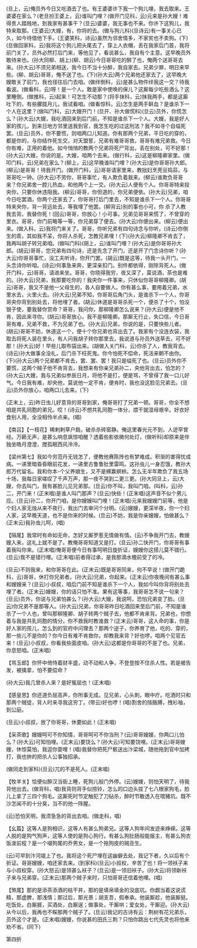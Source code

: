 <!-- { "loadSidebar": true } -->
(旦上，云)俺员外今日又吃酒去了也。有王婆婆许下我一个狗儿哩，我去取来。王婆婆在家么？(老旦扮王婆上，云)谁叫门哩？(做开门见科，云)元来是孙大嫂！难得贵人踏贱地，到我家有甚事干？(旦云)婆婆，我无事也不来。你许下这狗儿，我特来取那。(王婆云)大嫂，有，你将的去。(做与狗儿科)(旦诗云)有一事关心已久，如今待借他下手。(王婆笑科，诗云)虽然为邻舍情多，不家贫也不卖狗。(下)(旦做回家科，云)我将这个狗儿把头尾去了，穿上人衣帽，丢在我家后门首，我将前门关了，员外必然打后门来，等他见了，看说甚么，我自有个主意。这早晚员外敢待来也。(孙大同柳、胡上)(柳、胡云)今日哥哥吃的醉了也，俺两个送哥哥去来。(孙大云)不须兄弟相送，我今日不当十分醉，我自家去。兄弟少罪，明日来早些。(柳、胡云)哥哥，俺不送了也。(下)(孙大云)两个兄弟他还家去了，这早晚大嫂敢关了前门，我也径往后门去咱。(做绊倒科，云)是甚么物件绊我这一交？待我看波。(做看科，云)呀！是一个人。敢是家中使唤的保儿？这厮每少吃些酒么？这里睡倒。(做推科，云)起来！可怎生不动那？(将手抹科，云)抹我两手，都是这厮吐下的，有些朦胧月儿，我试看咱。(做看惊科，云)怎生是两手鲜血？是谁杀下一个人在这里？(做叫门科，云)大嫂开门！(旦开、孙大做慌科)(旦云)员外，你慌怎么？(孙大云)大嫂，我吃酒回来到后门前，不知是谁杀下一个人。大嫂，我是好人家的孩儿，到来日地方邻里送我到官，我怎生吃的过这刑法？我不如寻个自缢死罢。(旦云)员外，你不要慌，则咱两口儿知道。你有那两个兄弟，平日吃的穿的，都是你的，与你结作死生交，对天盟誓，兄弟有难哥哥救，哥哥有难兄弟救。今日你有难，正用的着他。如今悄悄的教两个兄弟将死尸背出，丢在别处，可不好那！(孙大云)大嫂，你说的是。大嫂，咱两个去来。(做行科，云)这是柳隆卿家里。(做叩门科，云)兄弟在家么？(柳上，云)这早晚谁叫门哩？(孙大云)是你哥哥孙大郎。(柳云)是哥哥！待我开门。(做开门科，云)哥哥请家里来，教拙妇烹莞豆捣蒜，与哥哥吃一钟。(孙大云)不劳你，哥哥事忙，有人欺负着我来。(柳云)谁欺负哥哥来？你兄弟舍一腔儿热血，和他两个上一交。(孙大云)人便有个人。你哥哥特来投央你，只要你休违阻我。(柳云)哥哥，你但道的，你兄弟便依。(孙大云)兄弟，咱今日吃罢酒，你两个还家去了，你哥哥打后门里去，不知是谁杀下一个人。你哥哥特来央你，背一背远处去，等我埋了他罢。(柳背云)别的事也小可，你
杀了人教我去背。我替你死！(回云)哥哥，你放心！小可事。兄弟见哥哥来慌了，不曾穿的里衣。哥哥，你门前略等一等，你兄弟穿了便去。(孙大云)你便出来。(柳云)便出来。(做入科，云)我将门来关了。哥哥，你听兄弟有四句诗念与你听。(诗云)你倒生的乖，其如我不呆，你将人杀死，怎教兄弟埋！(下)(孙大云)柳隆卿不肯去了，我再叫胡子转兄弟咱。(做叫门科)(胡上，云)谁叫门哩？(孙大云)是你哥哥孙大郎。(胡云)哥哥，您兄弟有四句诗，还是先念了开门，还是开了门念诗你听？(孙大云)你哥哥事忙，没工夫听诗，你开门罢。(胡云)既是这等，待我一头开门，一头念诗你听咱。(诗云)何事急来奔，更深亲扣门。别件都依得，刚除背死人。(做开门科，云)哥哥，请进来坐。哥哥，你晓得我穷，夜又深了，莫说酒，茶也是难的。(孙大云)兄弟，我那要吃你的！我央你一件事来，只休似你哥哥柳隆卿。(胡云)哥哥，我又不是他一父母生的，各人自要做人。你有甚么事，要用着兄弟，水里水去，火里火去。(孙大云)兄弟不知，你哥哥后角门头，是谁杀下一个人，你哥哥央你背到别处去，将他埋了者。(胡云)休道是哥哥杀死一个，便杀了十个，怕没银子使，要我替你赏命？哥哥，我问你，那柳隆卿怎么说来？(孙大云)便是他不肯，因此来寻你。(胡云)哥哥放心，我不是柳隆卿。那厮无行止，失口信，今日哥哥有难，兄弟不救，不为兄弟了也。(孙大云)兄弟，你说的是，只要快些儿者。(胡云)哥哥不妨，休道这一个，便十个你兄弟也背出去了。我家有个没连衣袋，我取去将死人装在里头，有人问我胡子转你那里去，我说道与孙员外送草去，可不好那！(孙大云)好！早些儿取布袋出来。(胡做入关门科，云)你杀了人，教我背去。(诗云)孙大做事全没礼，后门杀下枉死鬼。你今怕死不偿命，死活来朝不由你。(下)(孙大云)两个兄弟都不肯去，罢、罢、罢！我只是缢死了也。(旦云)员外你不要慌，这两个贼子他不肯背去，我想来有你亲兄弟孙二，央他背出去，怕怎的？(孙大云)大嫂，我与兄弟似参辰日月，将他不是打，便是骂，不曾得了我一口儿好气。今日我有难，却央他，莫说他一定不肯，便肯时，我也没这脸见兄弟去。(旦云)员外你放心，咱两口儿去来。(下)

(正末上，云)昨日虫儿好意背的哥哥到家，俺哥哥打了兄弟一顿。哥哥，你全不想咱是共乳同胞的弟兄。哎！(诗云)不想共乳同胞一体分，煨干就湿母艰辛。好衣好食别人用，全没相怜半点亲。(唱)

【南吕】【一枝花】稀剌剌草户扃，破杀杀砖窑静。俺这里春光元不到，人迹罕曾经。万籁无声，是甚么响息飒惊咱醒？透着些影依微何处灯，(做听科)却原来是伴独坐皓月澄澄，搅孤眠西风泠泠。

【梁州第七】我如今穷范丹无钱怎了，便教他赛陈抟也有梦难成。积渐的害得忧成病。一递里暗昏昏眼前花发，一递里古鲁鲁肚里雷鸣。这孙虫儿一身忍饿，教孙大郎万代留名。我和你本-个父养娘生，又不是蜾赢螟蛉。怎么无半年欺负了我五场十场，我每日家嗟叹了千声万声，那一夜不哭到二更三更。(孙大同旦上，云)大嫂，你去叫门，我有甚脸儿见兄弟那。(旦云)你不叫，我叫门咱。(叫科，云)孙二，开门来！(正末唱)是谁人叫门那声？(旦云)快些！(正末唱)这声音不似个男儿应。(旦云)孙二，你开门咱，是你嫂嫂叫门哩！(正末唱)元来我嫂嫂门前等，他是个妇人家无烛从来不夜行，我出门去审问个分明。(云)嫂嫂，更深半夜，你一个妇人家，这早晚天道，也不是你来的时候。(旦云)不妨，我是你亲嫂嫂，怕做甚么？(正末云)我孙虫儿呵，(唱)

【隔尾】我常时有命如无命，怎好又厮罗惹无情做有情。(云)不争我开门去，教嫂嫂入来，这礼上就不是了。教俺哥哥知道又是打。(旦云)孙二快开门，你哥哥有事着我叫你来。(正末唱)俺哥哥便今日有事呵明日旋折证，嫂嫂你这搭儿莫不错行。(旦云)我不是错行哩。(正末唱)前者得过承，是我那滴水檐前受了的冷。

(旦云)不则我来，和你哥哥在此。(正末云)既是哥哥同来，何不早说！(做开门跪科，云)哥哥，休打你兄弟者。(孙大云)兄弟，你起来。(正末云)你夜晚间有甚么事和嫂嫂来？(旦云)小叔叔，咱后门前不知是谁杀下一个人，我如今叫你背将别处去埋了者。(正末云)嫂嫂，你的话只怕不准。果有这等事，我哥哥怎不说一句来？(旦云)员外，你说与兄弟怕甚么？(孙大云)大嫂，我说呵，恐怕兄弟变了脸。(旦云)你兄弟不是那等人。(孙大云)兄弟，你哥哥昨日吃酒回来至后门前，不知是谁杀了一个人也，曾叫那柳隆卿、胡子转两个贼子去，他都不肯来背。兄弟也，你想着与我是共乳同胞的情分，你不救我时教谁救？(正末云)哥哥，这人命的事，你是好人家的孩儿，怎么到的官府中问理去？那两个逆子，你养育了他，吃的、穿的，那一些儿不是你的？你今日有难不肯救你，却教我来背？好也啰，咱两个见官去来！(旦云)小叔叔，你看我些面皮咱。(孙大云)这都是你哥哥的不是了也。兄弟，你息怒咱。(正末唱)

【骂玉郎】你怀中倚恃着财丰盛，动不动和人争，不登登按不住杀人性。若是被告发，被擒拿，怕不要偿命？

(孙大云)我几曾杀人来？是好冤屈也！(正末唱)

【感皇恩】你还道负屈高声，你所事无成。见兄弟，心头刺，眼中疔。吃酒时只和那两个贼徒，背人时来寻我这穷丁。(带云)好也啰！(唱)割舍的揎胳膊，拽衫袖，到公庭。

(旦云)小叔叔，放了你哥哥，休要如此！(正末唱)

【采茶歌】嫂嫂呵可不你知情，哥哥呵可不你当刑？(云)哥哥嫂嫂，你两口儿怕么？(孙大云)可知怕哩。(正末云)要饶么？(孙大云)可知要饶哩。(正末云)哥哥嫂嫂，休惊莫怕，我逗你耍哩！(唱)我替你把死尸骸送出汴梁城，随他拖到官中加拷打，我也拚的把杀人公事独招承。

(做同走到家科)(旦云)兀的不是死人。(正末唱)

【牧羊关】恰便似醉汉当街上睡，死狗儿般门外停。(云)嫂嫂，则怕天明了，待我背他出去。(做背科，唱)我背则背手似捞铃，怎么的口边头拔了七八根家狗毛，脸儿上拿了三四个狗毛。这厮死时节定触犯了刀砧杀，醉时节敢透入在喂猪坑。既不沙怎闻不的十分臭，当不的他一阵腥。

(云)恐怕天明，我须急急的背出去咱。(做走科，唱)

【幺篇】这等人是狗相识，这等人有甚么狗弟兄。这等人狗年间发迹来峥嵘。这等人脱的是狗气狗声，这等人使的是狗心狗行。有甚么狗肚肠般能报主，有甚么狗衣饭泼前程？是一个啜狗尾的乔男女，是一个拖狗皮的贼丑生。

(云)可早到汴河堤上了也。我将这个死尸埋在这幽僻去处，我记下者，久以后有个折证。哥哥嫂嫂，咱还家去来。(到家科)(旦云)小叔权，辛苦了也！将一领袄子来与小叔权穿。(孙大怒云)是领甚么袄子？(旦云)是一领旧袄子。(孙大云)将领新袄子来与兄弟穿。(正末云)那两个贼子来时，只怕哥哥还信着他哩。(唱)

【煞尾】那的是添茶添酒的枯干井，那的是填帛填金的没底坑。你觑当着这说谎精，那虚脾，那浅情；那过后，那光景；胡支吾，假奉承。他装厮趁，他装厮挺。吃饭处，白厮捱，买酒处，白厮逞；做事处，干厮哄；爱女处，干厮迎。(孙大云)从今以后，我再也不睬那两个贼子了。(旦云)我记的古诗有云：荆树有花兄弟乐，员外这个才是。(正末唱)嫂嫂，你说甚的田氏三荆？只怕你跳出七代先灵也将他来劝不省。(同下)


第四折

